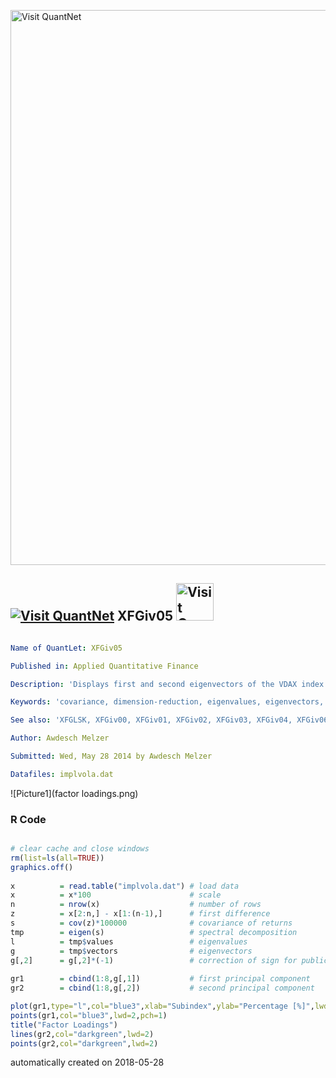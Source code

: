 [<img src="https://github.com/QuantLet/Styleguide-and-FAQ/blob/master/pictures/banner.png" width="888" alt="Visit QuantNet">](http://quantlet.de/)

## [<img src="https://github.com/QuantLet/Styleguide-and-FAQ/blob/master/pictures/qloqo.png" alt="Visit QuantNet">](http://quantlet.de/) **XFGiv05** [<img src="https://github.com/QuantLet/Styleguide-and-FAQ/blob/master/pictures/QN2.png" width="60" alt="Visit QuantNet 2.0">](http://quantlet.de/)

```yaml

Name of QuantLet: XFGiv05 

Published in: Applied Quantitative Finance

Description: 'Displays first and second eigenvectors of the VDAX index for the ATM implied volatility data (implvola.dat). Taking only the first two factors, the time series of implied ATM volatilities can be represented by a factor model of reduced dimension: x(t,j) = gamma(j,1)*y(t,1) + gamma(j,2)*y(t,2) + epsilon(t). gamma(j) are sensitivities of the implied volatility time series to shocks of the principal components. A shock of the first factor tends to affect all maturities in a similar way, causing a non-parallel shift of the term structure. A shock of the second factor, on the other hand, has a strong negative impact on the front maturity but a positive impact on the longer ones, thus causing a change of curvature in the term structure of implied volatilities.'

Keywords: 'covariance, dimension-reduction, eigenvalues, eigenvectors, factor-loadings, factor-model, implied-volatility, pca, principal-component-analysis, principal-components, spectral-decomposition'

See also: 'XFGLSK, XFGiv00, XFGiv01, XFGiv02, XFGiv03, XFGiv04, XFGiv06'

Author: Awdesch Melzer

Submitted: Wed, May 28 2014 by Awdesch Melzer

Datafiles: implvola.dat
```

![Picture1](factor loadings.png)

### R Code
```r

# clear cache and close windows
rm(list=ls(all=TRUE))
graphics.off()
 
x          = read.table("implvola.dat") # load data
x          = x*100                      # scale
n          = nrow(x)                    # number of rows
z          = x[2:n,] - x[1:(n-1),]      # first difference
s          = cov(z)*100000              # covariance of returns
tmp        = eigen(s)                   # spectral decomposition
l          = tmp$values                 # eigenvalues
g          = tmp$vectors                # eigenvectors
g[,2]      = g[,2]*(-1)                 # correction of sign for publication purpose
  
gr1        = cbind(1:8,g[,1])           # first principal component
gr2        = cbind(1:8,g[,2])           # second principal component

plot(gr1,type="l",col="blue3",xlab="Subindex",ylab="Percentage [%]",lwd=2,ylim=c(min(g[,1:2]),max(g[,1:2])))
points(gr1,col="blue3",lwd=2,pch=1)
title("Factor Loadings")
lines(gr2,col="darkgreen",lwd=2)
points(gr2,col="darkgreen",lwd=2)


```

automatically created on 2018-05-28